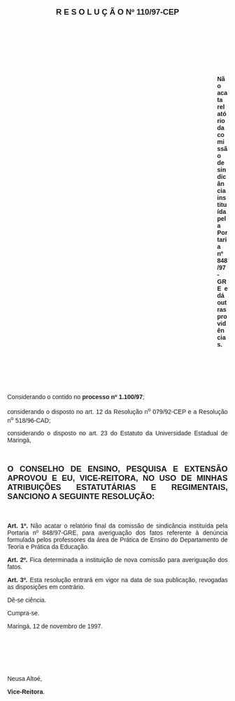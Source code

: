 <BODY>

<B><FONT FACE="Arial" SIZE=4><P ALIGN="CENTER">R E S O L U &Ccedil; &Atilde; O  Nº  110/97-CEP</P>
</B></FONT><FONT FACE="Arial"><P ALIGN="JUSTIFY"></P>
<P ALIGN="JUSTIFY">&nbsp;</P>
<P ALIGN="JUSTIFY">&nbsp;</P>
<P ALIGN="JUSTIFY">&nbsp;</P>
<P ALIGN="JUSTIFY">&nbsp;</P><DIR>
<DIR>
<DIR>
<DIR>
<DIR>
<DIR>
<DIR>
<DIR>
<DIR>
<DIR>
<DIR>
<DIR>

<B><P ALIGN="JUSTIFY">N&atilde;o acata relat&oacute;rio da comiss&atilde;o de sindic&acirc;ncia institu&iacute;da pela Portaria nº 848/97-GRE e d&aacute; outras provid&ecirc;ncias.</P>
</B><P ALIGN="JUSTIFY"></P>
<P ALIGN="JUSTIFY">&nbsp;</P>
<P ALIGN="JUSTIFY">&nbsp;</P>
<P ALIGN="JUSTIFY">&nbsp;</P></DIR>
</DIR>
</DIR>
</DIR>
</DIR>
</DIR>
</DIR>
</DIR>
</DIR>
</DIR>
</DIR>
</DIR>

<P ALIGN="JUSTIFY">&#9;Considerando o contido no <B>processo nº 1.100/97</B>;</P>
<P ALIGN="JUSTIFY">&#9;considerando o disposto no art. 12 da Resolu&ccedil;&atilde;o n<SUP>o</SUP> 079/92-CEP e a Resolu&ccedil;&atilde;o n<SUP>o</SUP> 518/96-CAD;</P>
<P ALIGN="JUSTIFY">&#9;considerando o disposto no art. 23 do Estatuto da Universidade Estadual de Maring&aacute;,</P>
<P ALIGN="JUSTIFY"></P>
<P ALIGN="JUSTIFY">&nbsp;</P>
</FONT><B><FONT FACE="Arial" SIZE=4><P ALIGN="JUSTIFY">O CONSELHO DE ENSINO, PESQUISA E EXTENS&Atilde;O APROVOU E EU, VICE-REITORA, NO USO DE MINHAS ATRIBUI&Ccedil;&Otilde;ES ESTATUT&Aacute;RIAS E REGIMENTAIS, SANCIONO A SEGUINTE RESOLU&Ccedil;&Atilde;O:</P>
</B></FONT><FONT FACE="Arial"><P ALIGN="JUSTIFY"></P>
<P ALIGN="JUSTIFY">&nbsp;</P>
<P ALIGN="JUSTIFY">&#9;<B>Art. 1º. </B>N&atilde;o acatar o relat&oacute;rio final da comiss&atilde;o de sindic&acirc;ncia institu&iacute;da pela Portaria nº 848/97-GRE, para averigua&ccedil;&atilde;o dos fatos referente &agrave; den&uacute;ncia formulada pelos professores da &aacute;rea de Pr&aacute;tica de Ensino do Departamento de Teoria e Pr&aacute;tica da Educa&ccedil;&atilde;o.</P>
<P ALIGN="JUSTIFY">&#9;<B>Art. 2º.</B> Fica determinada a institui&ccedil;&atilde;o de nova comiss&atilde;o para averigua&ccedil;&atilde;o dos fatos.</P>
<B><P ALIGN="JUSTIFY">&#9;Art. 3º.</B> Esta resolu&ccedil;&atilde;o entrar&aacute; em vigor na data de sua publica&ccedil;&atilde;o, revogadas as disposi&ccedil;&otilde;es em contr&aacute;rio.</P>
<P ALIGN="JUSTIFY">D&ecirc;-se ci&ecirc;ncia.</P>
<P ALIGN="JUSTIFY">Cumpra-se.</P>
<P ALIGN="JUSTIFY"></P>
<P>Maring&aacute;, 12 de novembro de 1997.</P>
<P ALIGN="JUSTIFY"></P>
<P ALIGN="JUSTIFY">&nbsp;</P>
<P ALIGN="JUSTIFY">&nbsp;</P>
<P ALIGN="JUSTIFY">&nbsp;</P>
<P ALIGN="JUSTIFY">Neusa Alto&eacute;,</P>
<B><P ALIGN="JUSTIFY">Vice-Reitora</B>.</P></FONT></BODY>
